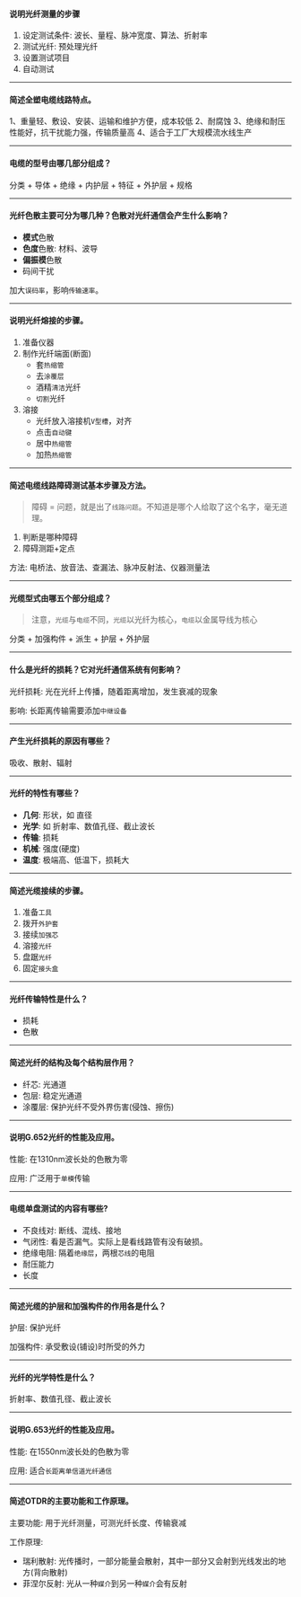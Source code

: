#### 说明光纤测量的步骤

1. 设定测试条件: 波长、量程、脉冲宽度、算法、折射率
2. 测试光纤: 预处理光纤
3. 设置测试项目
4. 自动测试
___

#### 简述全塑电缆线路特点。

1、重量轻、敷设、安装、运输和维护方便，成本较低
2、耐腐蚀
3、绝缘和耐压性能好，抗干扰能力强，传输质量高
4、适合于工厂大规模流水线生产
___

#### 电缆的型号由哪几部分组成？

分类 + 导体 + 绝缘 + 内护层 + 特征 + 外护层 + 规格
___

#### 光纤色散主要可分为哪几种？色散对光纤通信会产生什么影响？

* **模式**色散
* **色度**色散: 材料、波导
* **偏振模**色散
* 码间干扰

加大`误码率`，影响`传输速率`。
___

#### 说明光纤熔接的步骤。

1. 准备仪器
2. 制作光纤端面(断面)
    * 套`热缩管`
    * 去`涂覆层`
    * 酒精`清洁`光纤
    * `切割`光纤
3. 溶接
    * 光纤放入溶接机`V型槽`，对齐
    * 点击`自动键`
    * 居中`热缩管`
    * 加热`热缩管`
___

#### 简述电缆线路障碍测试基本步骤及方法。

> 障碍 = 问题，就是出了`线路问题`。不知道是哪个人给取了这个名字，毫无道理。

1. 判断是哪种障碍
2. 障碍测距+定点

方法: 电桥法、放音法、查漏法、脉冲反射法、仪器测量法
___

#### 光缆型式由哪五个部分组成？

> 注意，`光缆`与`电缆`不同，`光缆`以光纤为核心，`电缆`以金属导线为核心

分类 + 加强构件 + 派生 + 护层 + 外护层
___

#### 什么是光纤的损耗？它对光纤通信系统有何影响？

光纤损耗: 光在光纤上传播，随着距离增加，发生衰减的现象

影响: 长距离传输需要添加`中继设备`
___

#### 产生光纤损耗的原因有哪些？

吸收、散射、辐射
___

#### 光纤的特性有哪些？

* **几何**: 形状，如 直径
* **光学**: 如 折射率、数值孔径、截止波长
* **传输**: 损耗
* **机械**: 强度(硬度)
* **温度**: 极端高、低温下，损耗大
___

#### 简述光缆接续的步骤。

1. 准备`工具`
2. 拨开`外护套`
3. 接续`加强芯`
4. 溶接`光纤`
5. 盘踞`光纤`
6. 固定`接头盒`
___

#### 光纤传输特性是什么？

* 损耗
* 色散
___

#### 简述光纤的结构及每个结构层作用？

* 纤芯: 光通道
* 包层: 稳定光通道
* 涂覆层: 保护光纤不受外界伤害(侵蚀、擦伤)
___

#### 说明G.652光纤的性能及应用。

性能: 在1310nm波长处的色散为零

应用: 广泛用于`单模`传输
___

#### 电缆单盘测试的内容有哪些?

* 不良线对: 断线、混线、接地
* 气闭性: 看是否漏气。实际上是看线路管有没有破损。
* 绝缘电阻: 隔着`绝缘层`，两根`芯线`的电阻
* 耐压能力
* 长度
___

#### 简述光缆的护层和加强构件的作用各是什么？

护层: 保护光纤

加强构件: 承受敷设(铺设)时所受的外力
___

#### 光纤的光学特性是什么？

折射率、数值孔径、截止波长
___

#### 说明G.653光纤的性能及应用。

性能: 在1550nm波长处的色散为零

应用: 适合`长距离单信道光纤通信`
___

#### 简述OTDR的主要功能和工作原理。

主要功能: 用于光纤测量，可测光纤长度、传输衰减

工作原理: 

* 瑞利散射: 光传播时，一部分能量会散射，其中一部分又会射到光线发出的地方(背向散射)
* 菲涅尔反射: 光从一种`媒介`到另一种`媒介`会有反射